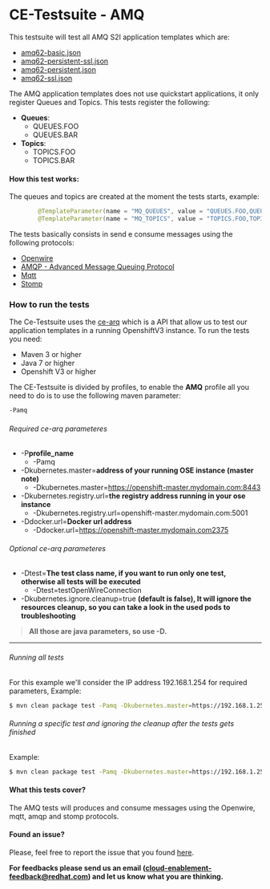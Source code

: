 # CE-Testsuite - AMQ

This testsuite will test all AMQ S2I application templates which are:
 
  - [amq62-basic.json](https://github.com/jboss-openshift/application-templates/blob/master/amq/amq62-basic.json)
  - [amq62-persistent-ssl.json](https://github.com/jboss-openshift/application-templates/blob/master/amq/amq62-persistent-ssl.json)
  - [amq62-persistent.json](https://github.com/jboss-openshift/application-templates/blob/master/amq/amq62-persistent.json)
  - [amq62-ssl.json](https://github.com/jboss-openshift/application-templates/blob/master/amq/amq62-ssl.json)

The AMQ application templates does not use quickstart applications, it only register Queues and Topics. This tests register the following:
  - **Queues**:
    - QUEUES.FOO
    - QUEUES.BAR
  - **Topics**:
    - TOPICS.FOO
    - TOPICS.BAR

#### How this test works:
The queues and topics are created at the moment the tests starts, example:
```java
        @TemplateParameter(name = "MQ_QUEUES", value = "QUEUES.FOO,QUEUES.BAR"),
        @TemplateParameter(name = "MQ_TOPICS", value = "TOPICS.FOO,TOPICS.BAR"),
```
The tests basically consists in send e consume messages using the following protocols:
  - [Openwire](http://activemq.apache.org/openwire.html)
  - [AMQP - Advanced Message Queuing Protocol](https://www.amqp.org/)
  - [Mqtt](http://mqtt.org/)
  - [Stomp](https://stomp.github.io/)

### How to run the tests
The Ce-Testsuite uses the [ce-arq](https://github.com/jboss-openshift/ce-arq) which is a API that allow us to test our application templates in a running OpenshiftV3 instance. To run the tests you need:
  - Maven 3 or higher
  - Java 7 or higher
  - Openshift V3 or higher
 
The CE-Testsuite is divided by profiles, to enable the **AMQ** profile all you need to do is to use the following maven parameter:
```sh
-Pamq
```
###### Required ce-arq parameteres
  - -P**profile_name**
    - -Pamq
  - -Dkubernetes.master=**address of your running OSE instance (master note)**
    - -Dkubernetes.master=https://openshift-master.mydomain.com:8443
  - -Dkubernetes.registry.url=**the registry address running in your ose instance**
    - -Dkubernetes.registry.url=openshift-master.mydomain.com:5001
  - -Ddocker.url=**Docker url address**
    - -Ddocker.url=https://openshift-master.mydomain.com2375

###### Optional ce-arq parameteres
  - -Dtest=**The test class name, if you want to run only one test, otherwise all tests will be executed**
    - -Dtest=testOpenWireConnection
  - -Dkubernetes.ignore.cleanup=true **(default is false), It will ignore the resources cleanup, so you can take a look in the used pods to troubleshooting**

> **All those are java parameters, so use -D.**
___

###### Running all tests
For this example we'll consider the IP address 192.168.1.254 for required parameters, Example:
```sh
$ mvn clean package test -Pamq -Dkubernetes.master=https://192.168.1.254:8443 -Dkubernetes.registry.url=192.168.1.254:5001 -Ddocker.url=http://192.168.1.254:2375
```
###### Running a specific test and ignoring the cleanup after the tests gets finished
Example:
```sh
$ mvn clean package test -Pamq -Dkubernetes.master=https://192.168.1.254:8443 -Dkubernetes.registry.url=192.168.1.254:5001 -Ddocker.url=http://192.168.1.254:2375 -Dtest=testOpenWireConnection -Dkubernetes.ignore.cleanup=true
```

#### What this tests cover?
The AMQ tests will produces and consume messages using the Openwire, mqtt, amqp and stomp protocols.

#### Found an issue?
Please, feel free to report the issue that you found [here](https://github.com/jboss-openshift/ce-testsuite/issues/new).

__For feedbacks please send us an email (cloud-enablement-feedback@redhat.com) and let us know what you are thinking.__ 
